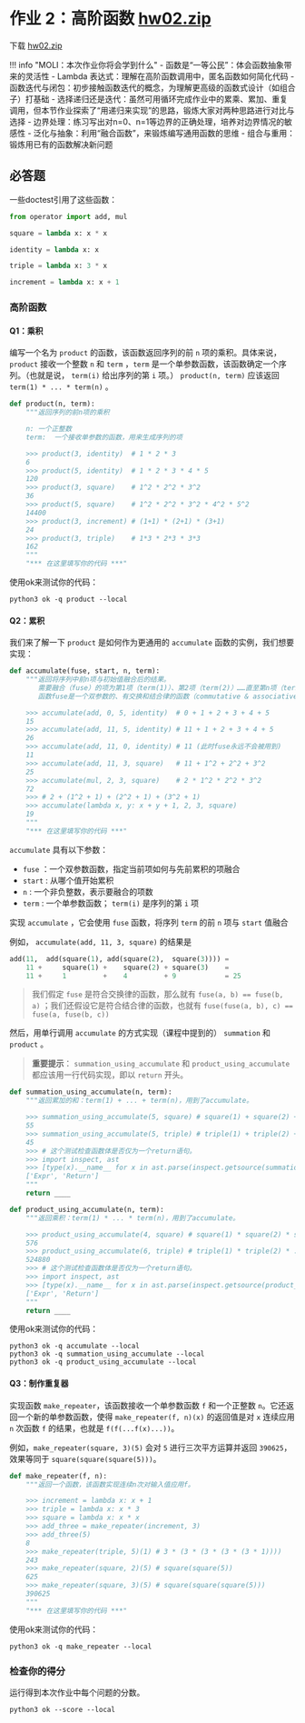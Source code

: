 # 作业 2：高阶函数 [hw02.zip](https://cs61a.org/hw/hw02/hw02.zip)

下载 [hw02.zip](https://cs61a.org/hw/hw02/hw02.zip)

!!! info "MOLI：本次作业你将会学到什么"
    - 函数是“一等公民”：体会函数抽象带来的灵活性
    - Lambda 表达式：理解在高阶函数调用中，匿名函数如何简化代码
    - 函数迭代与闭包：初步接触函数迭代的概念，为理解更高级的函数式设计（如组合子）打基础
    - 选择递归还是迭代：虽然可用循环完成作业中的累乘、累加、重复调用，但本节作业探索了“用递归来实现”的思路，锻炼大家对两种思路进行对比与选择
    - 边界处理：练习写出对n=0、n=1等边界的正确处理，培养对边界情况的敏感性
    - 泛化与抽象：利用“融合函数”，来锻炼编写通用函数的思维
    - 组合与重用：锻炼用已有的函数解决新问题

## 必答题

一些doctest引用了这些函数：

```python
from operator import add, mul

square = lambda x: x * x

identity = lambda x: x

triple = lambda x: 3 * x

increment = lambda x: x + 1
```



### 高阶函数

####  Q1：乘积

编写一个名为 `product` 的函数，该函数返回序列的前 `n` 项的乘积。具体来说， `product` 接收一个整数 `n` 和 `term` ，`term` 是一个单参数函数，该函数确定一个序列。（也就是说， `term(i)` 给出序列的第 `i` 项。） `product(n, term)` 应该返回 `term(1) * ... * term(n)` 。

```python
def product(n, term):
    """返回序列的前n项的乘积

    n: 一个正整数
    term:  一个接收单参数的函数，用来生成序列的项

    >>> product(3, identity)  # 1 * 2 * 3
    6
    >>> product(5, identity)  # 1 * 2 * 3 * 4 * 5
    120
    >>> product(3, square)    # 1^2 * 2^2 * 3^2
    36
    >>> product(5, square)    # 1^2 * 2^2 * 3^2 * 4^2 * 5^2
    14400
    >>> product(3, increment) # (1+1) * (2+1) * (3+1)
    24
    >>> product(3, triple)    # 1*3 * 2*3 * 3*3
    162
    """
    "*** 在这里填写你的代码 ***"
```

使用ok来测试你的代码：

```shell
python3 ok -q product --local
```



#### Q2：累积

我们来了解一下 `product` 是如何作为更通用的 `accumulate` 函数的实例，我们想要实现：

```python
def accumulate(fuse, start, n, term):
    """返回将序列中前n项与初始值融合后的结果。
	   需要融合（fuse）的项为第1项（term(1)）、第2项（term(2)）……直至第n项（term(n)）。
	   函数fuse是一个双参数的、有交换和结合律的函数（commutative & associative function）。

    >>> accumulate(add, 0, 5, identity)  # 0 + 1 + 2 + 3 + 4 + 5
    15
    >>> accumulate(add, 11, 5, identity) # 11 + 1 + 2 + 3 + 4 + 5
    26
    >>> accumulate(add, 11, 0, identity) # 11 (此时fuse永远不会被用到)
    11
    >>> accumulate(add, 11, 3, square)   # 11 + 1^2 + 2^2 + 3^2
    25
    >>> accumulate(mul, 2, 3, square)    # 2 * 1^2 * 2^2 * 3^2
    72
    >>> # 2 + (1^2 + 1) + (2^2 + 1) + (3^2 + 1)
    >>> accumulate(lambda x, y: x + y + 1, 2, 3, square)
    19
    """
    "*** 在这里填写你的代码 ***"
```

`accumulate` 具有以下参数：

- `fuse` ：一个双参数函数，指定当前项如何与先前累积的项融合
- `start` : 从哪个值开始累积
- `n` : 一个非负整数，表示要融合的项数
- `term` : 一个单参数函数； `term(i)` 是序列的第 `i` 项

实现 `accumulate` ，它会使用 `fuse` 函数，将序列 `term` 的前 `n` 项与 `start` 值融合

例如， `accumulate(add, 11, 3, square)` 的结果是

```python
add(11,  add(square(1), add(square(2),  square(3)))) =
    11 +     square(1) +    square(2) + square(3)    =
    11 +     1         +    4         + 9            = 25
```

> 我们假定 `fuse` 是符合交换律的函数，那么就有 `fuse(a, b) == fuse(b, a)` ；我们还假设它是符合结合律的函数，也就有 `fuse(fuse(a, b), c) == fuse(a, fuse(b, c))` 

然后，用单行调用 `accumulate` 的方式实现（课程中提到的） `summation` 和 `product` 。

> **重要提示**： `summation_using_accumulate` 和 `product_using_accumulate` 都应该用一行代码实现，即以 `return` 开头。

```python
def summation_using_accumulate(n, term):
    """返回累加的和：term(1) + ... + term(n)，用到了accumulate。

    >>> summation_using_accumulate(5, square) # square(1) + square(2) + ... + square(4) + square(5)
    55
    >>> summation_using_accumulate(5, triple) # triple(1) + triple(2) + ... + triple(4) + triple(5)
    45
    >>> # 这个测试检查函数体是否仅为一个return语句。
    >>> import inspect, ast
    >>> [type(x).__name__ for x in ast.parse(inspect.getsource(summation_using_accumulate)).body[0].body]
    ['Expr', 'Return']
    """
    return ____

def product_using_accumulate(n, term):
    """返回乘积：term(1) * ... * term(n)，用到了accumulate。

    >>> product_using_accumulate(4, square) # square(1) * square(2) * square(3) * square()
    576
    >>> product_using_accumulate(6, triple) # triple(1) * triple(2) * ... * triple(5) * triple(6)
    524880
    >>> # 这个测试检查函数体是否仅为一个return语句。
    >>> import inspect, ast
    >>> [type(x).__name__ for x in ast.parse(inspect.getsource(product_using_accumulate)).body[0].body]
    ['Expr', 'Return']
    """
    return ____
```

使用ok来测试你的代码：

```shell
python3 ok -q accumulate --local
python3 ok -q summation_using_accumulate --local
python3 ok -q product_using_accumulate --local
```



####  Q3：制作重复器

实现函数 `make_repeater`，该函数接收一个单参数函数 `f` 和一个正整数 `n`。它还返回一个新的单参数函数，使得 `make_repeater(f, n)(x)` 的返回值是对 `x` 连续应用 `n` 次函数 `f` 的结果，也就是 `f(f(...f(x)...))`。

例如，`make_repeater(square, 3)(5)` 会对 `5` 进行三次平方运算并返回 `390625`，效果等同于 `square(square(square(5)))`。

```python
def make_repeater(f, n):
    """返回一个函数，该函数实现连续n次对输入值应用f。

    >>> increment = lambda x: x + 1
    >>> triple = lambda x: x * 3
    >>> square = lambda x: x * x
    >>> add_three = make_repeater(increment, 3)
    >>> add_three(5)
    8
    >>> make_repeater(triple, 5)(1) # 3 * (3 * (3 * (3 * (3 * 1))))
    243
    >>> make_repeater(square, 2)(5) # square(square(5))
    625
    >>> make_repeater(square, 3)(5) # square(square(square(5)))
    390625
    """
    "*** 在这里填写你的代码 ***"
```

使用ok来测试你的代码：

```shell
python3 ok -q make_repeater --local
```



### 检查你的得分

运行得到本次作业中每个问题的分数。

```shell
python3 ok --score --local
```
